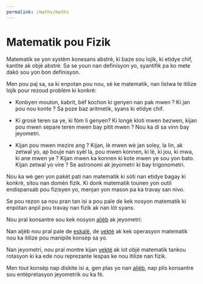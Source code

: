 ```yaml
---
permalink: /maths/maths
---
```


# Matematik pou Fizik

Matematik se yon systèm konesans abstrè, ki baze sou lojik, ki etidye chif, kantite ak objè abstrè. Sa se youn nan definisyon yo, syantifik pa ko mete dakò sou yon bon definisyon.

Men pou paj sa, sa ki enpotan pou nou, sè ke matematik, nan listwa te itilize lojik pour rezoud problèm ki konkrè:

- Konbyen mouton, kabrit, bèf kochon ki genyen nan pak mwen ? Ki jan pou nou konte ? Sa poze baz aritmetik, syans ki etidye chif.

- Ki grosè teren sa ye, ki fòm li genyen? Ki longè kloti mwen bezwen, kijan pou mwen separe teren mwen bay pitit mwen ? Nou ka di sa vinn bay jeyometri.

- Kijan pou mwen mezire ang ? Kijan, lè mwen wè jan soley, la lin, ak zetwal yo, ap bouje nan syèl la, pou mwen konnen, ki lè, ki jou, ki mwa, ki ane mwen ye ? Kijan mwen ka konnen ki kote mwen ye sou yon bato. Kijan zetwal yo vire ? Se astronomi ak jeyometri ki bay trigonometri.

Nou ka wè gen yon pakèt pati nan matematik ki sòti nan etidye bagay ki konkrè, sitou nan domèn fizik. Ki donk matematik tounen yon outil endispansab pou fizisyen yo, menjan yon mason pa ka travay san nivo.

Se pou rezon sa nou pran tan isi a pou pale de kek nosyon matematik ki enpòtan anpil pou travay nan fizik ak nan lòt syans.

Nou pral konsantre sou kek nosyon [aljèb](/maths/algebra) ak jeyometri:

Nan aljèb nou pral pale de [eskalè](/maths/scalar), de [vektè](/maths/vector) ak kek operasyon matematik nou ka itilize pou manipile konsèp sa yo.

Nan jeyometri, nou pral montre kijan [vektè](/maths/vector) ak lot objè matematik tankou rotasyon ki ka ede nou reprezante lespas ke nou itilize nan fizik.

Men tout konsèp nap diskite isi a, gen plas yo nan [aljèb](/maths/algebra), nap plis konsantre sou entèpretasyon jeyometrik ou ka fè.
